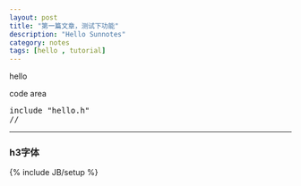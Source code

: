 ```yaml
---
layout: post
title: "第一篇文章，测试下功能"
description: "Hello Sunnotes"
category: notes
tags: [hello , tutorial]
---
```


hello

code area
<pre>
include "hello.h"
//
</pre>

<hr/>

<h3>
h3字体

</h3>
{% include JB/setup %}
